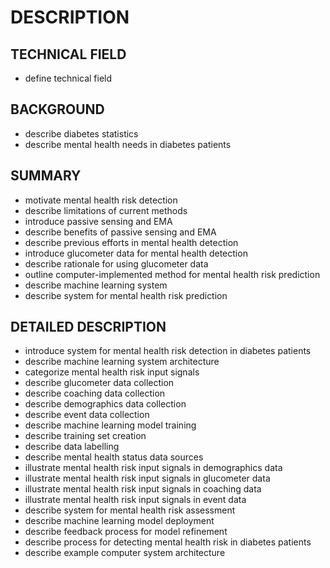 # DESCRIPTION

## TECHNICAL FIELD

- define technical field

## BACKGROUND

- describe diabetes statistics
- describe mental health needs in diabetes patients

## SUMMARY

- motivate mental health risk detection
- describe limitations of current methods
- introduce passive sensing and EMA
- describe benefits of passive sensing and EMA
- describe previous efforts in mental health detection
- introduce glucometer data for mental health detection
- describe rationale for using glucometer data
- outline computer-implemented method for mental health risk prediction
- describe machine learning system
- describe system for mental health risk prediction

## DETAILED DESCRIPTION

- introduce system for mental health risk detection in diabetes patients
- describe machine learning system architecture
- categorize mental health risk input signals
- describe glucometer data collection
- describe coaching data collection
- describe demographics data collection
- describe event data collection
- describe machine learning model training
- describe training set creation
- describe data labelling
- describe mental health status data sources
- illustrate mental health risk input signals in demographics data
- illustrate mental health risk input signals in glucometer data
- illustrate mental health risk input signals in coaching data
- illustrate mental health risk input signals in event data
- describe system for mental health risk assessment
- describe machine learning model deployment
- describe feedback process for model refinement
- describe process for detecting mental health risk in diabetes patients
- describe example computer system architecture

